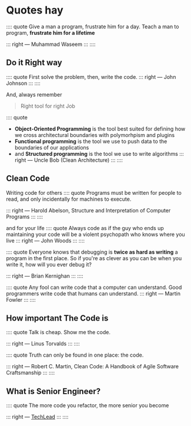 # Quotes hay

:::: quote
Give a man a program, frustrate him for a day.
Teach a man to program, **frustrate him for a lifetime**

::: right 
― Muhammad Waseem
:::
::::


## Do it Right way 

:::: quote
First solve the problem, then, write the code.
::: right 
― John Johnson
:::
::::


And, always remember 
> Right tool for right Job 


:::: quote
- **Object-Oriented Programming** is the tool best suited for defining how we cross architectural boundaries with polymorhpism and plugins
- **Functional programming** is the tool we use to push data to the boundaries of our applications
- and **Structured programming** is the tool we use to write algorithms
::: right 
― Uncle Bob (Clean Architecture)
:::
::::


## Clean Code

Writing code for others
:::: quote
Programs must be written for people to read, and only incidentally for machines to execute.

::: right 
― Harold Abelson, Structure and Interpretation of Computer Programs
:::
::::

and for your life
:::: quote
Always code as if the guy who ends up maintaining your code will be a violent psychopath who knows where you live
::: right 
― John Woods
:::
::::

:::: quote
Everyone knows that debugging is **twice as hard as writing** a program in the first place. So if you're as clever as you can be when you write it, how will you ever debug it?

::: right 
― Brian Kernighan
:::
::::


:::: quote
Any fool can write code that a computer can understand. Good programmers write code that humans can understand.
::: right 
― Martin Fowler
:::
::::



## How important The Code is

:::: quote
Talk is cheap. Show me the code.

::: right 
― Linus Torvalds
:::
::::

:::: quote
Truth can only be found in one place: the code.

::: right 
― Robert C. Martin, Clean Code: A Handbook of Agile Software Craftsmanship
:::
::::


## What is Senior Engineer?

:::: quote
The more code you refactor, the more senior you become 

::: right 
― [TechLead](https://www.youtube.com/channel/UC4xKdmAXFh4ACyhpiQ_3qBw)
:::
::::


 
